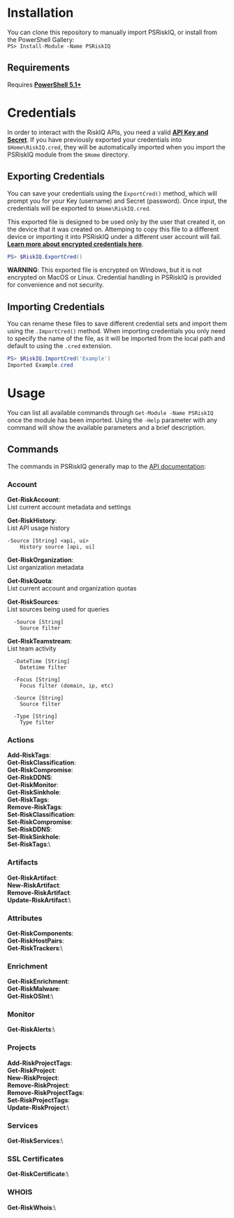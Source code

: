# Installation
You can clone this repository to manually import PSRiskIQ, or install from the PowerShell Gallery:\
`PS> Install-Module -Name PSRiskIQ`

## Requirements
Requires **[PowerShell 5.1+](https://github.com/PowerShell/PowerShell#get-powershell)**

# Credentials
In order to interact with the RiskIQ APIs, you need a valid **[API Key and Secret](https://community.riskiq.com/settings)**.
If you have previously exported your credentials into `$Home\RiskIQ.cred`, they will be automatically imported
when you import the PSRiskIQ module from the `$Home` directory.

## Exporting Credentials
You can save your credentials using the `ExportCred()` method, which will prompt you for your Key (username)
and Secret (password). Once input, the credentials will be exported to `$Home\RiskIQ.cred`.

This exported file is designed to be used only by the user that created it, on the device that it was created on.
Attemping to copy this file to a different device or importing it into PSRiskIQ under a different user account
will fail. **[Learn more about encrypted credentials here](https://adamtheautomator.com/powershell-export-xml/#Saving_an_Encrypted_Credential)**.

```powershell
PS> $RiskIQ.ExportCred()
```
**WARNING**: This exported file is encrypted on Windows, but it is not encrypted on MacOS or Linux. Credential
handling in PSRiskIQ is provided for convenience and not security.

## Importing Credentials
You can rename these files to save different credential sets and import them using the `.ImportCred()`
method. When importing credentials you only need to specify the name of the file, as it will be imported from
the local path and default to using the `.cred` extension.

```powershell
PS> $RiskIQ.ImportCred('Example')
Imported Example.cred
```

# Usage
You can list all available commands through `Get-Module -Name PSRiskIQ` once the module has
been imported. Using the `-Help` parameter with any command will show the available parameters and
a brief description.

## Commands
The commands in PSRiskIQ generally map to the [API documentation](https://api.passivetotal.org/index.html):

### Account
**Get-RiskAccount**:\
List current account metadata and settings

**Get-RiskHistory**:\
List API usage history
```
-Source [String] <api, ui>
    History source [api, ui]
```

**Get-RiskOrganization**:\
List organization metadata

**Get-RiskQuota**:\
List current account and organization quotas

**Get-RiskSources**:\
List sources being used for queries
```
  -Source [String]
    Source filter
```

**Get-RiskTeamstream**:\
List team activity
```
  -DateTime [String]
    Datetime filter

  -Focus [String]
    Focus filter (domain, ip, etc)

  -Source [String]
    Source filter

  -Type [String]
    Type filter
```

### Actions
**Add-RiskTags**:\
**Get-RiskClassification**:\
**Get-RiskCompromise**:\
**Get-RiskDDNS**:\
**Get-RiskMonitor**:\
**Get-RiskSinkhole**:\
**Get-RiskTags**:\
**Remove-RiskTags**:\
**Set-RiskClassification**:\
**Set-RiskCompromise**:\
**Set-RiskDDNS**:\
**Set-RiskSinkhole**:\
**Set-RiskTags**:\

### Artifacts
**Get-RiskArtifact**:\
**New-RiskArtifact**:\
**Remove-RiskArtifact**:\
**Update-RiskArtifact**:\

### Attributes
**Get-RiskComponents**:\
**Get-RiskHostPairs**:\
**Get-RiskTrackers**:\

### Enrichment
**Get-RiskEnrichment**:\
**Get-RiskMalware**:\
**Get-RiskOSInt**:\

### Monitor
**Get-RiskAlerts**:\

### Projects
**Add-RiskProjectTags**:\
**Get-RiskProject**:\
**New-RiskProject**:\
**Remove-RiskProject**:\
**Remove-RiskProjectTags**:\
**Set-RiskProjectTags**:\
**Update-RiskProject**:\

### Services
**Get-RiskServices**:\

### SSL Certificates
**Get-RiskCertificate**:\

### WHOIS
**Get-RiskWhois**:\